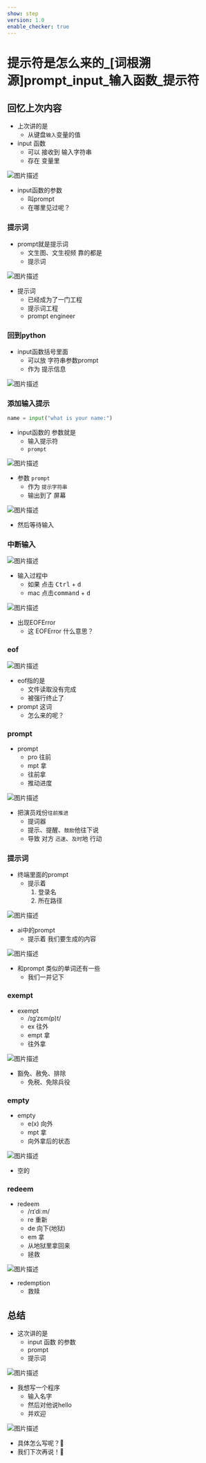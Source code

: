 ```yaml
---
show: step
version: 1.0
enable_checker: true
---
```


# 提示符是怎么来的_[词根溯源]prompt_input_输入函数_提示符

## 回忆上次内容

- 上次讲的是
	- 从键盘`输入`变量的值
- input 函数
  - 可以 接收到 输入字符串
  - 存在 变量里

![图片描述](https://doc.shiyanlou.com/courses/3584/labs/188464/uid1190679-20241109-1731160445146) 

- input函数的参数
	- 叫prompt 
	- 在哪里见过呢？

### 提示词

- prompt就是提示词
	- 文生图、文生视频 靠的都是
	- 提示词 

![图片描述](https://doc.shiyanlou.com/courses/3584/labs/1982785/uid1190679-20241109-1731161067049) 

- 提示词
	- 已经成为了一门工程
	- 提示词工程
	- prompt engineer

### 回到python

- input函数括号里面
	- 可以放 字符串参数prompt
	- 作为 提示信息

![图片描述](https://doc.shiyanlou.com/courses/uid1190679-20230422-1682129859796)


### 添加输入提示

```python
name = input("what is your name:")
```

- input函数的 参数就是
	- 输入提示符
	- `prompt `

![图片描述](https://doc.shiyanlou.com/courses/uid1190679-20211021-1634787397159)

- 参数 `prompt`
	- 作为 `提示字符串`
	- 输出到了 屏幕

![图片描述](https://doc.shiyanlou.com/courses/uid1190679-20211021-1634787463082)

- 然后等待输入

### 中断输入

![图片描述](https://doc.shiyanlou.com/courses/uid1190679-20230422-1682129951574)

- 输入过程中 
  - 如果 点击 <kbd>Ctrl</kbd> + <kbd>d</kbd>
  - mac 点击<kbd>command</kbd> + <kbd>d</kbd>

![图片描述](https://doc.shiyanlou.com/courses/3584/labs/1982785/uid1190679-20241110-1731203459061) 

- 出现EOFError
	- 这 EOFError 什么意思？

### eof

![图片描述](https://doc.shiyanlou.com/courses/3584/labs/1982785/uid1190679-20241110-1731203601180) 

- eof指的是
	- 文件读取没有完成
	- 被强行终止了
- prompt 这词 
	- 怎么来的呢？

### prompt

- prompt
	- pro 往前
	- mpt 拿
	- 往前拿
	- 推动进度

![图片描述](https://doc.shiyanlou.com/courses/3584/labs/1982785/uid1190679-20241110-1731204533347) 

- 把演员戏份`往前推进`
	- 提词器
	- 提示、提醒、`鼓励`他往下说
	- 导致 对方 `迅速`、`及时`地 行动

### 提示词

- 终端里面的prompt
	- 提示着 
		1. 登录名
		2. 所在路径

![图片描述](https://doc.shiyanlou.com/courses/3584/labs/1982785/uid1190679-20241110-1731204805039) 

- ai中的prompt
	- 提示着 我们要生成的内容

![图片描述](https://doc.shiyanlou.com/courses/3584/labs/1982785/uid1190679-20241110-1731204446149) 

- 和prompt 类似的单词还有一些
	- 我们一并记下

### exempt

- exempt
	- /ɪɡˈzɛm(p)t/
	- ex 往外
	- empt 拿
	- 往外拿

![图片描述](https://doc.shiyanlou.com/courses/3584/labs/1982785/uid1190679-20241110-1731205402430) 

- 豁免、赦免、排除
	- 免税、免除兵役

### empty

- empty
	- e(x) 向外
	- mpt 拿
	- 向外拿后的状态

![图片描述](https://doc.shiyanlou.com/courses/3584/labs/1982785/uid1190679-20241110-1731205099205) 

- 空的

### redeem

- redeem
	- /rɪˈdiːm/
	- re 重新
	- de 向下(地狱)
	- em 拿
	- 从地狱里拿回来
	- 拯救

![图片描述](https://doc.shiyanlou.com/courses/3584/labs/1982785/uid1190679-20241110-1731205623132) 

- redemption
	- 救赎

## 总结

- 这次讲的是
	- input 函数 的参数
    - prompt 
    - 提示词

![图片描述](https://doc.shiyanlou.com/courses/3584/labs/1982785/uid1190679-20241110-1731206017957) 

- 我想写一个程序
	- 输入名字
	- 然后对他说hello
	- 并欢迎

![图片描述](https://doc.shiyanlou.com/courses/uid1190679-20231125-1700878217592)

- 具体怎么写呢？🤔
- 我们下次再说！👋
